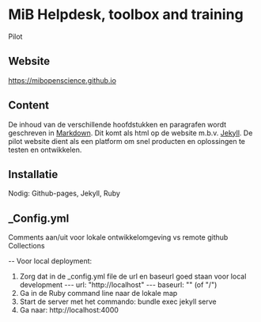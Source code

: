 # MiB Helpdesk, toolbox and training
Pilot

## Website
https://mibopenscience.github.io

## Content
De inhoud van de verschillende hoofdstukken en paragrafen wordt geschreven in [Markdown](https://www.markdownguide.org/).
Dit komt als html op de website m.b.v. [Jekyll](https://jekyllrb.com/). 
De pilot website dient als een platform om snel producten en oplossingen te testen en ontwikkelen. 

## Installatie
Nodig: Github-pages, Jekyll, Ruby

## \_Config.yml
Comments aan/uit voor lokale ontwikkelomgeving vs remote github
Collections

-- Voor local deployment:
1) Zorg dat in de _config.yml file de url en baseurl goed staan voor local development
--- url: "http://localhost"
--- baseurl: "" (of "/")
2) Ga in de Ruby command line naar de lokale map
3) Start de server met het commando: bundle exec jekyll serve
4) Ga naar: http://localhost:4000
